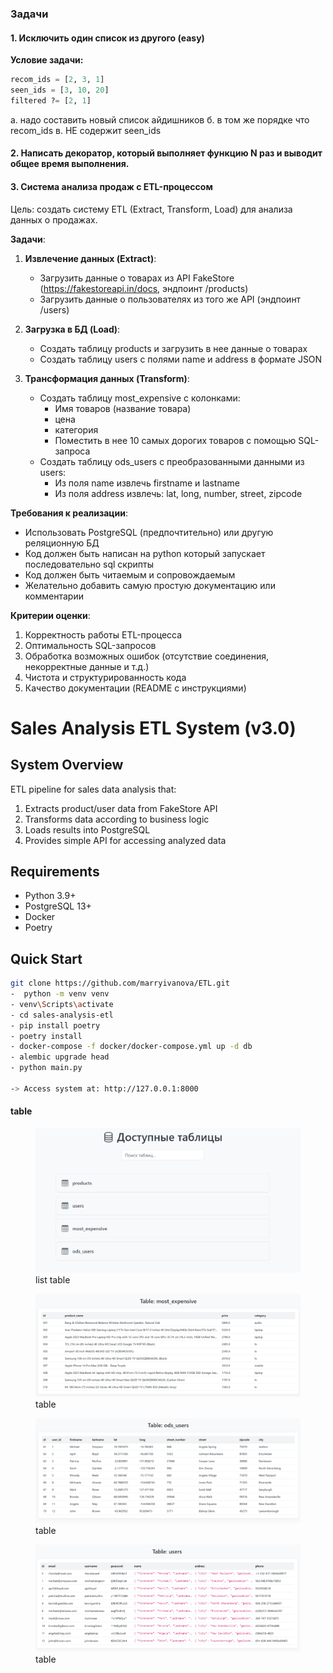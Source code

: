 ### Задачи

####  1. Исключить один список из другого (easy)

**Условие задачи:**
```python
recom_ids = [2, 3, 1] 
seen_ids = [3, 10, 20]
filtered ?= [2, 1]
```
а. надо составить новый список айдишников
б. в том же порядке что recom_ids
в. НЕ содержит seen_ids


#### 2. Написать декоратор, который выполняет функцию N раз и выводит общее время выполнения.

#### 3. Система анализа продаж с ETL-процессом

Цель: создать систему ETL (Extract, Transform, Load) для анализа данных о продажах.

**Задачи**:

1. **Извлечение данных (Extract)**:
   - Загрузить данные о товарах из API FakeStore (https://fakestoreapi.in/docs, эндпоинт /products)
   - Загрузить данные о пользователях из того же API (эндпоинт /users)

2. **Загрузка в БД (Load)**:
   - Создать таблицу products и загрузить в нее данные о товарах
   - Создать таблицу users с полями name и address в формате JSON

3. **Трансформация данных (Transform)**:
   - Создать таблицу most_expensive с колонками: 
     - Имя товаров (название товара)
     - цена 
     - категория
     - Поместить в нее 10 самых дорогих товаров с помощью SQL-запроса
   - Создать таблицу ods_users с преобразованными данными из users:
     - Из поля name извлечь firstname и lastname
     - Из поля address извлечь: lat, long, number, street, zipcode

**Требования к реализации**:
- Использовать PostgreSQL (предпочтительно) или другую реляционную БД
- Код должен быть написан на python который запускает последовательно sql cкрипты
- Код должен быть читаемым и сопровождаемым
- Желательно добавить самую простую документацию или комментарии

**Критерии оценки**:
1. Корректность работы ETL-процесса
2. Оптимальность SQL-запросов
3. Обработка возможных ошибок (отсутствие соединения, некорректные данные и т.д.)
4. Чистота и структурированность кода
5. Качество документации (README с инструкциями)


# Sales Analysis ETL System (v3.0)

## System Overview
ETL pipeline for sales data analysis that:
1. Extracts product/user data from FakeStore API
2. Transforms data according to business logic
3. Loads results into PostgreSQL
4. Provides simple API for accessing analyzed data

## Requirements
- Python 3.9+
- PostgreSQL 13+
- Docker
- Poetry

## Quick Start

```bash
git clone https://github.com/marryivanova/ETL.git
-  python -m venv venv
- venv\Scripts\activate  
- cd sales-analysis-etl
- pip install poetry
- poetry install
- docker-compose -f docker/docker-compose.yml up -d db
- alembic upgrade head
- python main.py

-> Access system at: http://127.0.0.1:8000
```
#### table
<figure>
  <img src="src/docs_file/list_table.png">
  <figcaption>list table</figcaption>
</figure>

<figure>
  <img src="src/docs_file/table_most_exp.png">
  <figcaption>table</figcaption>
</figure>

<figure>
  <img src="src/docs_file/table_ods_user.png">
  <figcaption>table</figcaption>
</figure>

<figure>
  <img src="src/docs_file/table_users.png">
  <figcaption>table</figcaption>
</figure>
